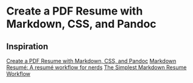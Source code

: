 # Create a PDF Resume with Markdown, CSS, and Pandoc

## Inspiration

[Create a PDF Resume with Markdown, CSS, and Pandoc](https://smallsharpsoftwaretools.com/tutorials/pandoc_resume/)
[Markdown Resumé: A resumé workflow for nerds](https://luther.io/projects/markdown-resume/)
[The Simplest Markdown Resume Workflow](https://sdsawtelle.github.io/blog/output/simple-markdown-resume-with-pandoc-and-wkhtmltopdf.html)